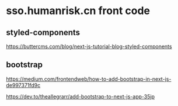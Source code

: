 # sso.humanrisk.cn front code

## styled-components

<https://buttercms.com/blog/next-js-tutorial-blog-styled-components>

## bootstrap

<https://medium.com/frontendweb/how-to-add-bootstrap-in-next-js-de997371fd9c>

<https://dev.to/theallegrarr/add-bootstrap-to-next-js-app-35jp>